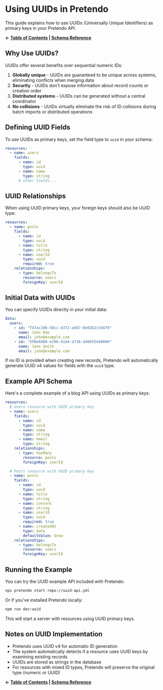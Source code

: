 # Using UUIDs in Pretendo

This guide explains how to use UUIDs (Universally Unique Identifiers) as primary keys in your Pretendo API.

**← [Table of Contents](./README.md) | [Schema Reference](./schema.md)**

## Why Use UUIDs?

UUIDs offer several benefits over sequential numeric IDs:

1. **Globally unique** - UUIDs are guaranteed to be unique across systems, eliminating conflicts when merging data
2. **Security** - UUIDs don't expose information about record counts or creation order
3. **Distributed systems** - UUIDs can be generated without a central coordinator
4. **No collisions** - UUIDs virtually eliminate the risk of ID collisions during batch imports or distributed operations

## Defining UUID Fields

To use UUIDs as primary keys, set the field type to `uuid` in your schema:

```yaml
resources:
  - name: users
    fields:
      - name: id
        type: uuid
      - name: name
        type: string
      # other fields...
```

## UUID Relationships

When using UUID primary keys, your foreign keys should also be UUID type:

```yaml
resources:
  - name: posts
    fields:
      - name: id
        type: uuid
      - name: title
        type: string
      - name: userId
        type: uuid
        required: true
    relationships:
      - type: belongsTo
        resource: users
        foreignKey: userId
```

## Initial Data with UUIDs

You can specify UUIDs directly in your initial data:

```yaml
data:
  users:
    - id: "f47ac10b-58cc-4372-a567-0e02b2c3d479"
      name: John Doe
      email: john@example.com
    - id: "550e8400-e29b-41d4-a716-446655440000"
      name: Jane Smith
      email: jane@example.com
```

If no ID is provided when creating new records, Pretendo will automatically generate UUID v4 values for fields with the `uuid` type.

## Example API Schema

Here's a complete example of a blog API using UUIDs as primary keys:

```yaml
resources:
  # Users resource with UUID primary key
  - name: users
    fields:
      - name: id
        type: uuid
      - name: name
        type: string
      - name: email
        type: string
    relationships:
      - type: hasMany
        resource: posts
        foreignKey: userId

  # Posts resource with UUID primary key
  - name: posts
    fields:
      - name: id
        type: uuid
      - name: title
        type: string
      - name: content
        type: string
      - name: userId
        type: uuid
        required: true
      - name: createdAt
        type: date
        defaultValue: $now
    relationships:
      - type: belongsTo
        resource: users
        foreignKey: userId
```

## Running the Example

You can try the UUID example API included with Pretendo:

```bash
npx pretendo start repo://uuid-api.yml
```

Or if you've installed Pretendo locally:

```bash
npm run dev:uuid
```

This will start a server with resources using UUID primary keys.

## Notes on UUID Implementation

- Pretendo uses UUID v4 for automatic ID generation
- The system automatically detects if a resource uses UUID keys by examining existing records
- UUIDs are stored as strings in the database
- For resources with mixed ID types, Pretendo will preserve the original type (numeric or UUID)

**← [Table of Contents](./README.md) | [Schema Reference](./schema.md)**